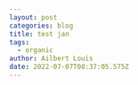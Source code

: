 ```yaml
---
layout: post
categories: blog
title: test jan
tags:
  - organic
author: Ailbert Louis
date: 2022-07-07T08:37:05.575Z
---
```

>